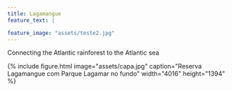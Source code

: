 ```yaml
---
title: Lagamangue
feature_text: |

feature_image: "assets/teste2.jpg"
---  
```

  
Connecting the Atlantic rainforest to the Atlantic sea


{% include figure.html image="assets/capa.jpg" caption="Reserva Lagamangue com Parque Lagamar no fundo" width="4016" height="1394" %}
